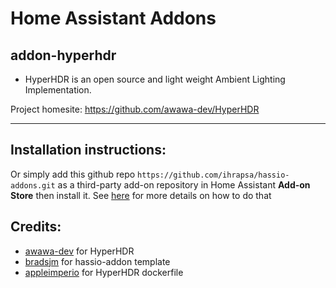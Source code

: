 # Home Assistant Addons

## addon-hyperhdr
  - HyperHDR is an open source and light weight Ambient Lighting Implementation.
  
  Project homesite: https://github.com/awawa-dev/HyperHDR

***

## Installation instructions:


Or simply add this github repo `https://github.com/ihrapsa/hassio-addons.git` as a third-party add-on repository in Home Assistant **Add-on Store** then install it.
See [here](https://www.home-assistant.io/hassio/installing_third_party_addons/) for more details on how to do that

## Credits:
- [awawa-dev](https://github.com/awawa-dev/HyperHDR) for HyperHDR  
- [bradsjm](https://github.com/bradsjm/hassio-addons) for hassio-addon template  
- [appleimperio](https://github.com/appleimperio/docker-hyperhdr) for HyperHDR dockerfile  
